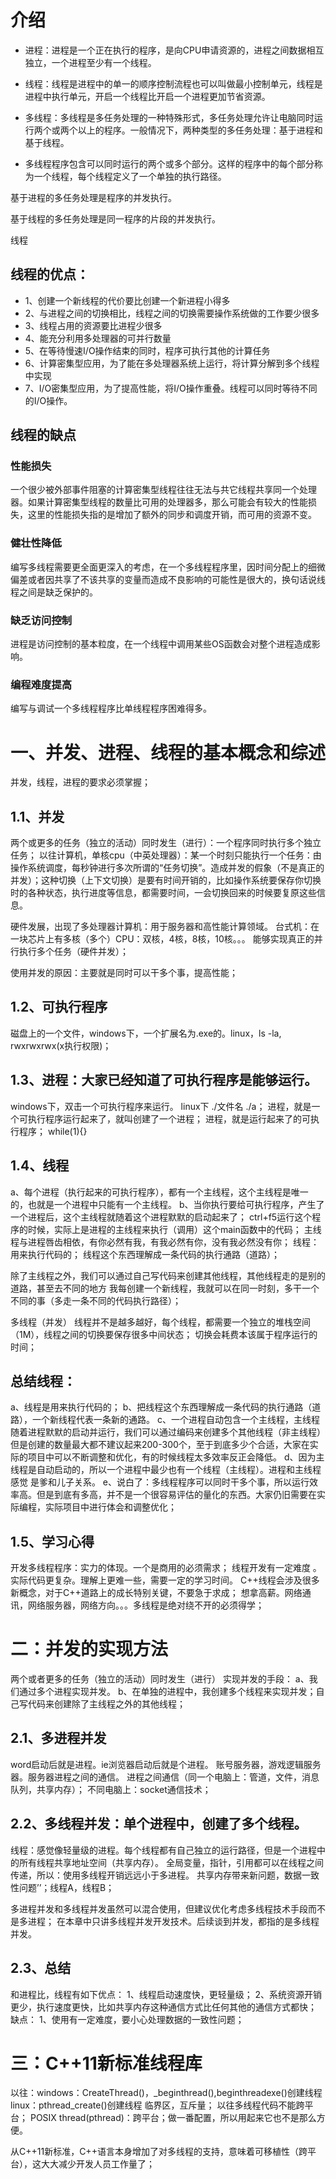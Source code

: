 # 介绍

* 进程：进程是一个正在执行的程序，是向CPU申请资源的，进程之间数据相互独立，一个进程至少有一个线程。

* 线程：线程是进程中的单一的顺序控制流程也可以叫做最小控制单元，线程是进程中执行单元，开启一个线程比开启一个进程更加节省资源。

* 多线程：多线程是多任务处理的一种特殊形式，多任务处理允许让电脑同时运行两个或两个以上的程序。一般情况下，两种类型的多任务处理：基于进程和基于线程。

* 多线程程序包含可以同时运行的两个或多个部分。这样的程序中的每个部分称为一个线程，每个线程定义了一个单独的执行路径。

基于进程的多任务处理是程序的并发执行。

基于线程的多任务处理是同一程序的片段的并发执行。

线程

## 线程的优点：
* 1、创建一个新线程的代价要比创建一个新进程小得多
* 2、与进程之间的切换相比，线程之间的切换需要操作系统做的工作要少很多
* 3、线程占用的资源要比进程少很多
* 4、能充分利用多处理器的可并行数量
* 5、在等待慢速I/O操作结束的同时，程序可执行其他的计算任务
* 6、计算密集型应用，为了能在多处理器系统上运行，将计算分解到多个线程中实现
* 7、I/O密集型应用，为了提高性能，将I/O操作重叠。线程可以同时等待不同的I/O操作。

## 线程的缺点

### 性能损失

一个很少被外部事件阻塞的计算密集型线程往往无法与共它线程共享同一个处理器。如果计算密集型线程的数量比可用的处理器多，那么可能会有较大的性能损失，这里的性能损失指的是增加了额外的同步和调度开销，而可用的资源不变。

### 健壮性降低

编写多线程需要更全面更深入的考虑，在一个多线程程序里，因时间分配上的细微偏差或者因共享了不该共享的变量而造成不良影响的可能性是很大的，换句话说线程之间是缺乏保护的。

### 缺乏访问控制

进程是访问控制的基本粒度，在一个线程中调用某些OS函数会对整个进程造成影响。

### 编程难度提高

编写与调试一个多线程程序比单线程程序困难得多。



# 一、并发、进程、线程的基本概念和综述

并发，线程，进程的要求必须掌握；

## 1.1、并发

两个或更多的任务（独立的活动）同时发生（进行）：一个程序同时执行多个独立任务；
以往计算机，单核cpu（中英处理器）：某一个时刻只能执行一个任务：由操作系统调度，每秒钟进行多次所谓的“任务切换”。造成并发的假象（不是真正的并发）；这种切换（上下文切换）是要有时间开销的，比如操作系统要保存你切换时的各种状态，执行进度等信息，都需要时间，一会切换回来的时候要复原这些信息。

硬件发展，出现了多处理器计算机：用于服务器和高性能计算领域。
台式机：在一块芯片上有多核（多个）CPU：双核，4核，8核，10核。。。
能够实现真正的并行执行多个任务（硬件并发）；

使用并发的原因：主要就是同时可以干多个事，提高性能；

## 1.2、可执行程序

磁盘上的一个文件，windows下，一个扩展名为.exe的。linux，ls -la, rwxrwxrwx(x执行权限)；

## 1.3、进程：大家已经知道了可执行程序是能够运行。

windows下，双击一个可执行程序来运行。 linux下 ./文件名 ./a；
进程，就是一个可执行程序运行起来了，就叫创建了一个进程；
进程，就是运行起来了的可执行程序；
while(1){}

## 1.4、线程

a、每个进程（执行起来的可执行程序），都有一个主线程，这个主线程是唯一的，也就是一个进程中只能有一个主线程。
b、当你执行要给可执行程序，产生了一个进程后，这个主线程就随着这个进程默默的启动起来了；
ctrl+f5运行这个程序的时候，实际上是进程的主线程来执行（调用）这个main函数中的代码；
主线程与进程唇齿相依，有你必然有我，有我必然有你，没有我必然没有你；
线程：用来执行代码的；
线程这个东西理解成一条代码的执行通路（道路）；

除了主线程之外，我们可以通过自己写代码来创建其他线程，其他线程走的是别的道路，甚至去不同的地方
我每创建一个新线程，我就可以在同一时刻，多干一个不同的事（多走一条不同的代码执行路径）；

多线程（并发）
线程并不是越多越好，每个线程，都需要一个独立的堆栈空间（1M），线程之间的切换要保存很多中间状态；
切换会耗费本该属于程序运行的时间；



## 总结线程：

a、线程是用来执行代码的；
b、把线程这个东西理解成一条代码的执行通路（道路），一个新线程代表一条新的通路。
c、一个进程自动包含一个主线程，主线程随着进程默默的启动并运行，我们可以通过编码来创建多个其他线程（非主线程）但是创建的数量最大都不建议起来200-300个，至于到底多少个合适，大家在实际的项目中可以不断调整和优化，有的时候线程太多效率反正会降低。
d、因为主线程是自动启动的，所以一个进程中最少也有一个线程（主线程）。进程和主线程感觉 是爹和儿子关系。
e、说白了：多线程程序可以同时干多个事，所以运行效率高。但是到底有多高，并不是一个很容易评估的量化的东西。大家仍旧需要在实际编程，实际项目中进行体会和调整优化；

## 1.5、学习心得

开发多线程程序：实力的体现。一个是商用的必须需求；
线程开发有一定难度 。实际代码更复杂。理解上更难一些，需要一定的学习时间。
C++线程会涉及很多新概念，对于C++道路上的成长特别关键，不要急于求成；
想拿高薪。网络通讯，网络服务器，网络方向。。。多线程是绝对绕不开的必须得学；

# 二：并发的实现方法

两个或者更多的任务（独立的活动）同时发生（进行）
实现并发的手段：
a、我们通过多个进程实现并发。
b、在单独的进程中，我创建多个线程来实现并发；自己写代码来创建除了主线程之外的其他线程；

## 2.1、多进程并发

word启动后就是进程。ie浏览器启动后就是个进程。
账号服务器，游戏逻辑服务器。服务器进程之间的通信。
进程之间通信（同一个电脑上：管道，文件，消息队列，共享内存）；
不同电脑上：socket通信技术；

## 2.2、多线程并发：单个进程中，创建了多个线程。
线程：感觉像轻量级的进程。每个线程都有自己独立的运行路径，但是一个进程中的所有线程共享地址空间（共享内存）。
全局变量，指针，引用都可以在线程之间传递，所以：使用多线程开销远远小于多进程。
共享内存带来新问题，数据一致性问题’’；线程A，线程B；

多进程并发和多线程并发虽然可以混合使用，但建议优化考虑多线程技术手段而不是多进程；
在本章中只讲多线程并发开发技术。后续谈到并发，都指的是多线程并发。

## 2.3、总结

和进程比，线程有如下优点：
1、线程启动速度快，更轻量级；
2、系统资源开销更少，执行速度更快，比如共享内存这种通信方式比任何其他的通信方式都快；
缺点：
1、使用有一定难度，要小心处理数据的一致性问题；

# 三：C++11新标准线程库

以往：windows：CreateThread()，_beginthread(),beginthreadexe()创建线程
linux：pthread_create()创建线程
临界区，互斥量；
以往多线程代码不能跨平台；
POSIX thread(pthread)：跨平台；做一番配置，所以用起来它也不是那么方便。

从C++11新标准，C++语言本身增加了对多线程的支持，意味着可移植性（跨平台），这大大减少开发人员工作量了；
